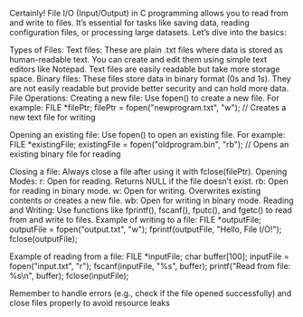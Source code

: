 Certainly! File I/O (Input/Output) in C programming allows you to read from and write to files. It’s essential for tasks like saving data, reading configuration files, or processing large datasets. Let’s dive into the basics:

Types of Files:
Text files: These are plain .txt files where data is stored as human-readable text. You can create and edit them using simple text editors like Notepad. Text files are easily readable but take more storage space.
Binary files: These files store data in binary format (0s and 1s). They are not easily readable but provide better security and can hold more data.
File Operations:
Creating a new file: Use fopen() to create a new file. For example:
FILE *filePtr;
filePtr = fopen("newprogram.txt", "w"); // Creates a new text file for writing

Opening an existing file: Use fopen() to open an existing file. For example:
FILE *existingFile;
existingFile = fopen("oldprogram.bin", "rb"); // Opens an existing binary file for reading

Closing a file: Always close a file after using it with fclose(filePtr).
Opening Modes:
r: Open for reading. Returns NULL if the file doesn’t exist.
rb: Open for reading in binary mode.
w: Open for writing. Overwrites existing contents or creates a new file.
wb: Open for writing in binary mode.
Reading and Writing:
Use functions like fprintf(), fscanf(), fputc(), and fgetc() to read from and write to files.
Example of writing to a file:
FILE *outputFile;
outputFile = fopen("output.txt", "w");
fprintf(outputFile, "Hello, File I/O!");
fclose(outputFile);

Example of reading from a file:
FILE *inputFile;
char buffer[100];
inputFile = fopen("input.txt", "r");
fscanf(inputFile, "%s", buffer);
printf("Read from file: %s\n", buffer);
fclose(inputFile);

Remember to handle errors (e.g., check if the file opened successfully) and close files properly to avoid resource leaks